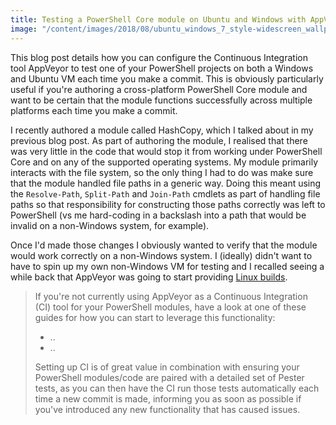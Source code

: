 ```yaml
---
title: Testing a PowerShell Core module on Ubuntu and Windows with AppVeyor
image: "/content/images/2018/08/ubuntu_windows_7_style-widescreen_wallpapers.jpg"
---
```

This blog post details how you can configure the Continuous Integration tool AppVeyor to test one of your PowerShell projects on both a Windows and Ubuntu VM each time you make a commit. This is obviously particularly useful if you're authoring a cross-platform PowerShell Core module and want to be certain that the module functions successfully across multiple platforms each time you make a commit.

I recently authored a module called HashCopy, which I talked about in my previous blog post. As part of authoring the module, I realised that there was very little in the code that would stop it from working under PowerShell Core and on any of the supported operating systems. My module primarily interacts with the file system, so the only thing I had to do was make sure that the module handled file paths in a generic way. Doing this meant using the `Resolve-Path`, `Split-Path` and `Join-Path` cmdlets as part of handling file paths so that responsibility for constructing those paths correctly was left to PowerShell (vs me hard-coding in a backslash into a path that would be invalid on a non-Windows system, for example).

Once I'd made those changes I obviously wanted to verify that the module would work correctly on a non-Windows system. I (ideally) didn't want to have to spin up my own non-Windows VM for testing and I recalled seeing a while back that AppVeyor was going to start providing [Linux builds](https://www.appveyor.com/docs/getting-started-with-appveyor-for-linux/).

> If you're not currently using AppVeyor as a Continuous Integration (CI) tool for your PowerShell modules, have a look at one of these guides for how you can start to leverage this functionality:
>
> - ..
> - ..
>
> Setting up CI is of great value in combination with ensuring your PowerShell modules/code are paired with a detailed set of Pester tests, as you can then have the CI run those tests automatically each time a new commit is made, informing you as soon as possible if you've introduced any new functionality that has caused issues.




